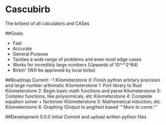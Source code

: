 # Cascubirb
The birbest of all calculators and CASes

##Goals
* Fast
* Accurate
* General Purpose
* Tackles a wide range of problems and even most edge cases
* Works for incredibly large numbers (Upwards of 10^^^2^64)
* Birbin' (Will be approved by local birbs)

##Roadmap 
Current: -1
Kilometerstone 0: Finish python arbitary precision and large number arthimatic
Kilometerstone 1: Port library to Rust
Kilometerstone 2: Begin basic math functions and parse
Kilometerstone 3: Complex functions, like polynomicals, etc
Kilometerstone 4: Complete equation solver + factoriser
Kilometerstone 5: Mathematical induction, etc
Kilometerstone 6: Graphing (Output to png/text based
'''More to come.'''

##Development
0.0.0 Initial Commit and upload written python files

